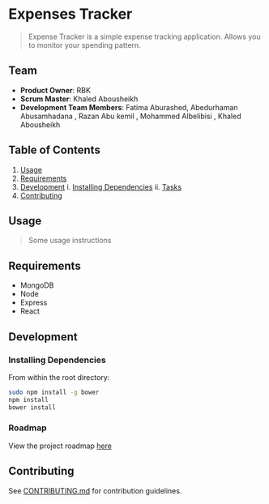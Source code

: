 # Expenses Tracker

> Expense Tracker is a simple  expense tracking application. Allows you to monitor your spending pattern.


## Team

  - __Product Owner__: RBK
  - __Scrum Master__: Khaled Abousheikh
  - __Development Team Members__: Fatima Aburashed, Abedurhaman Abusamhadana , Razan Abu kemil , Mohammed Albelibisi , Khaled Abousheikh

## Table of Contents

1. [Usage](#Usage)
2. [Requirements](#requirements)
3. [Development](#development)
    i. [Installing Dependencies](#installing-dependencies)
    ii. [Tasks](#tasks)
1. [Contributing](#contributing)

## Usage

> Some usage instructions

## Requirements

- MongoDB
- Node
- Express
- React

## Development

### Installing Dependencies

From within the root directory:

```sh
sudo npm install -g bower
npm install
bower install
```

### Roadmap

View the project roadmap [here](https://github.com/rbk-WeekOff-Project-GroupSix/rbk-WeekOff-Project-GroupSix/issues)


## Contributing

See [CONTRIBUTING.md](https://github.com/rbk-WeekOff-Project-GroupSix/rbk-WeekOff-Project-GroupSix/blob/dev/_CONTRIBUTING.md) for contribution guidelines.
